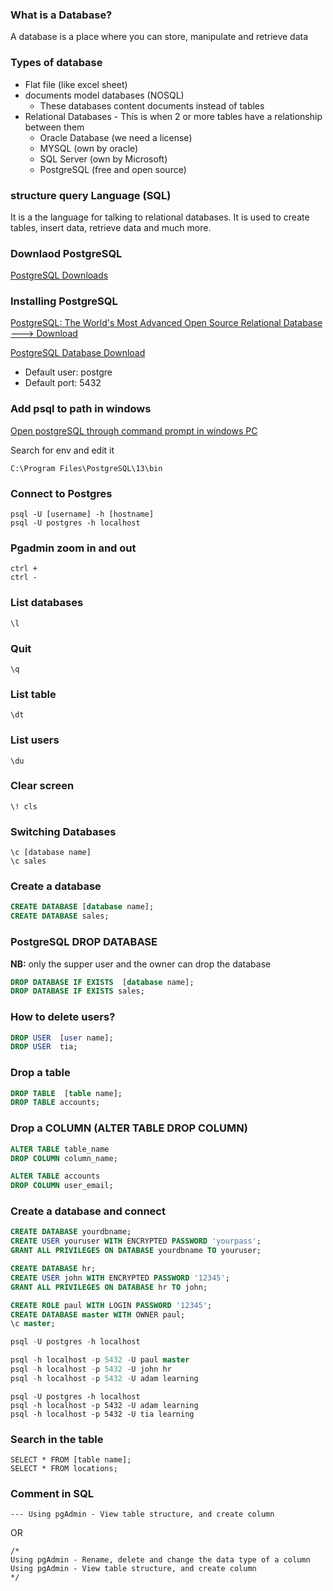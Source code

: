 ### What is a Database?
A database is a place where you can store, manipulate and retrieve data

### Types of database
- Flat file (like excel sheet)
- documents model databases (NOSQL)
    - These databases content documents instead of tables
- Relational Databases - This is when 2 or more tables have a relationship between them
    - Oracle Database (we need a license)
    - MYSQL (own by oracle)
    - SQL Server (own by Microsoft)
    - PostgreSQL (free and open source)

### structure query Language (SQL)
It is a the language for talking to relational databases. It is used to create tables, insert data, retrieve data and much more. 

### Downlaod PostgreSQL
[PostgreSQL Downloads](https://www.postgresql.org/download/)


### Installing PostgreSQL
[PostgreSQL: The World's Most Advanced Open Source Relational Database ---> Download](https://www.postgresql.org/)

[PostgreSQL Database Download](https://www.enterprisedb.com/downloads/postgres-postgresql-downloads)

- Default user: postgre
- Default port: 5432

### Add psql to path in windows
[Open postgreSQL through command prompt in windows PC](https://www.youtube.com/watch?v=1Za_EzTIXVY)

Search for env and edit it
```
C:\Program Files\PostgreSQL\13\bin
```

### Connect to Postgres
```
psql -U [username] -h [hostname]
psql -U postgres -h localhost
```
### Pgadmin zoom in and out
```
ctrl +
ctrl -
```

### List databases
```
\l
```
### Quit
```
\q
```

### List table
```
\dt
```

### List users
```
\du
```

### Clear screen
```
\! cls
```

### Switching Databases
```
\c [database name]
\c sales
```

### Create a database
```sql
CREATE DATABASE [database name];
CREATE DATABASE sales;
```

### PostgreSQL DROP DATABASE
**NB:** only the supper user and the owner can drop the database
```sql
DROP DATABASE IF EXISTS  [database name];
DROP DATABASE IF EXISTS sales;
```

### How to delete users?
```sql
DROP USER  [user name];
DROP USER  tia;
```

### Drop a table
```sql
DROP TABLE  [table name];
DROP TABLE accounts;
```

### Drop a COLUMN (ALTER TABLE DROP COLUMN)
```sql
ALTER TABLE table_name
DROP COLUMN column_name;

ALTER TABLE accounts
DROP COLUMN user_email;
```

### Create a database and connect
```sql
CREATE DATABASE yourdbname;
CREATE USER youruser WITH ENCRYPTED PASSWORD 'yourpass';
GRANT ALL PRIVILEGES ON DATABASE yourdbname TO youruser;

CREATE DATABASE hr;
CREATE USER john WITH ENCRYPTED PASSWORD '12345';
GRANT ALL PRIVILEGES ON DATABASE hr TO john;

CREATE ROLE paul WITH LOGIN PASSWORD '12345';
CREATE DATABASE master WITH OWNER paul;
\c master;

psql -U postgres -h localhost

psql -h localhost -p 5432 -U paul master
psql -h localhost -p 5432 -U john hr
psql -h localhost -p 5432 -U adam learning
```

```
psql -U postgres -h localhost
psql -h localhost -p 5432 -U adam learning
psql -h localhost -p 5432 -U tia learning
```

### Search in the table
```
SELECT * FROM [table name];
SELECT * FROM locations;
```

### Comment in SQL
```
--- Using pgAdmin - View table structure, and create column
```

OR 

```
/*
Using pgAdmin - Rename, delete and change the data type of a column
Using pgAdmin - View table structure, and create column
*/
```
